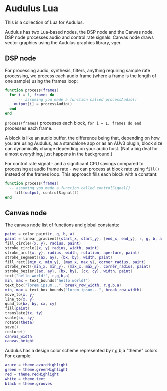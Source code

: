 # Audulus Lua
This is a collection of Lua for Audulus. 

Audulus has two Lua-based nodes, the DSP node and the Canvas node. 
DSP node processes audio and control rate signals.
Canvas node draws vector graphics using the Audulus graphics library, vger.

## DSP node

For processing audio, synthesis, filters, anything requiring sample rate processing,
we process each audio frame (where a frame is the length of one sample) using the frames loop:
```lua
function process(frames)
  for i = 1, frames do
      -- assuming you made a function called processAudio()
    output[i] = processAudio()
  end
end
```

`process(frames)` processes each block, `for i = 1, frames do end` processes each frame.

A block is like an audio buffer, the difference being that, depending on how you are using Audulus, as a standalone app or as an AUv3 plugin, block size can dynamically change depending on your audio host. (Not a big deal for almost everything, just happens in the background.)

For control rate signal - and a significant CPU savings compared to processing at audio frame rate - we can process at block rate using `fill()` instead of the frames loop. This approach fills each block with a constant:
```lua
function process(frames)
  -- assuming you made a function called controlSignal()
    fill(output, controlSignal())
end
```


## Canvas node

The canvas node list of functions and global constants:
```lua
paint = color_paint(r, g, b, a)
paint = linear_gradient({start_x, start_y}, {end_x, end_y}, r, g, b, a, r, g, b, a)
fill_circle({x, y}, radius, paint)
stroke_circle({x, y} radius, width, paint)
stroke_arc({x, y}, radius, width, rotation, aperture, paint)
stroke_segment({ax, ay}, {bx, by}, width, paint)
fill_rect({min_x, min_y}, {max_x, max_y}, corner_radius, paint)
stroke_rect({min_x, min_y}, {max_x, max_y}, corner_radius, paint)
stroke_bezier({ax, ay}, {bx, by}, {cx, cy}, width, paint)
text("hello world!", r,g,b,a)
min, max = text_bounds("hello world!")
text_box("lorem ipsum...", break_row_width, r,g,b,a)
min, max = text_box_bounds("lorem ipsum...", break_row_width)
move_to{x, y}
line_to{x, y}
quad_to{bx, by, cx, cy}
fill(paint)
translate{tx, ty}
scale{sx, sy}
rotate(theta)
save()
restore()
canvas_width
canvas_height
```

Audulus has a design color scheme represented by r,g,b,a "theme" colors. For example:

```lua
azure = theme.azureHighlight
green = theme.greenHighlight
red = theme.redHighlight
white = theme.text
black = theme.grooves
```
